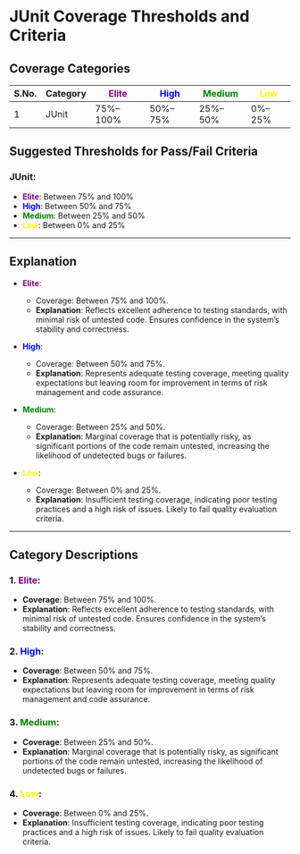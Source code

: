# JUnit Coverage Thresholds and Criteria

## Coverage Categories

| S.No. | Category | **<span style='color: purple;'>Elite</span>**    | **<span style='color: blue;'>High</span>**       | **<span style='color: green;'>Medium</span>**       | **<span style='color: yellow;'>Low</span>**      |
| ----- | -------- | ------------ | -------------- | ---------------- | ------------ |
| 1     | JUnit    | 75%–100%     | 50%–75%        | 25%–50%          | 0%–25%       |

## Suggested Thresholds for Pass/Fail Criteria

### JUnit:

- **<span style='color: purple;'>Elite</span>**: Between 75% and 100%
- **<span style='color: blue;'>High</span>**: Between 50% and 75%
- **<span style='color: green;'>Medium</span>**: Between 25% and 50%
- **<span style='color: yellow;'>Low</span>**: Between 0% and 25%

---

## Explanation

- **<span style='color: purple;'>Elite</span>**:

  - Coverage: Between 75% and 100%.
  - **Explanation**: Reflects excellent adherence to testing standards, with minimal risk of untested code. Ensures confidence in the system’s stability and correctness.

- **<span style='color: blue;'>High</span>**:

  - Coverage: Between 50% and 75%.
  - **Explanation**: Represents adequate testing coverage, meeting quality expectations but leaving room for improvement in terms of risk management and code assurance.

- **<span style='color: green;'>Medium</span>**:

  - Coverage: Between 25% and 50%.
  - **Explanation**: Marginal coverage that is potentially risky, as significant portions of the code remain untested, increasing the likelihood of undetected bugs or failures.

- **<span style='color: yellow;'>Low</span>**:

  - Coverage: Between 0% and 25%.
  - **Explanation**: Insufficient testing coverage, indicating poor testing practices and a high risk of issues. Likely to fail quality evaluation criteria.

---

## Category Descriptions

### 1. <span style='color: purple;'>Elite</span>:

- **Coverage**: Between 75% and 100%.
- **Explanation**: Reflects excellent adherence to testing standards, with minimal risk of untested code. Ensures confidence in the system’s stability and correctness.

### 2. <span style='color: blue;'>High</span>:

- **Coverage**: Between 50% and 75%.
- **Explanation**: Represents adequate testing coverage, meeting quality expectations but leaving room for improvement in terms of risk management and code assurance.

### 3. <span style='color: green;'>Medium</span>:

- **Coverage**: Between 25% and 50%.
- **Explanation**: Marginal coverage that is potentially risky, as significant portions of the code remain untested, increasing the likelihood of undetected bugs or failures.

### 4. <span style='color: yellow;'>Low</span>:

- **Coverage**: Between 0% and 25%.
- **Explanation**: Insufficient testing coverage, indicating poor testing practices and a high risk of issues. Likely to fail quality evaluation criteria.

